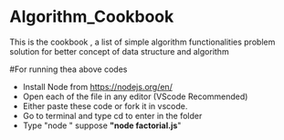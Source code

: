# Algorithm_Cookbook
This is the cookbook , a list of simple algorithm functionalities problem solution for better concept of data structure and algorithm

#For running thea above codes

* Install Node from https://nodejs.org/en/
* Open each of the file in any editor (VScode Recommended)
* Either paste these code or fork it in vscode.
* Go to terminal and type cd <foldername> to enter in the folder
* Type "node <filename>" suppose **"node factorial.js**"

